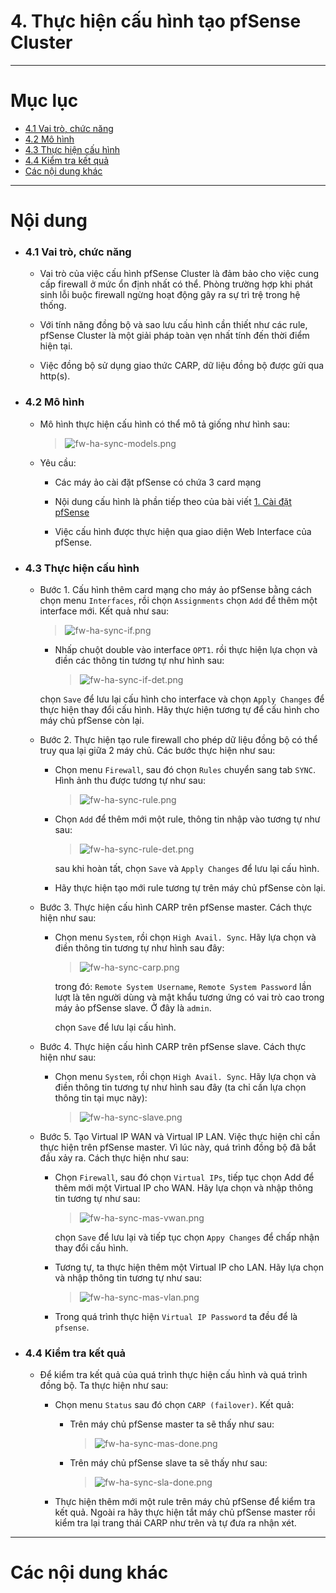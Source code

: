 # 4. Thực hiện cấu hình tạo pfSense Cluster

____

# Mục lục


- [4.1 Vai trò, chức năng](#about)
- [4.2 Mô hình](#models)
- [4.3 Thực hiện cấu hình](#config)
- [4.4 Kiểm tra kết quả](#checking)
- [Các nội dung khác](#content-others)

____

# <a name="content">Nội dung</a>

- ### <a name="about">4.1 Vai trò, chức năng</a>

    - Vai trò của việc cấu hình pfSense Cluster là đảm bảo cho việc cung cấp firewall ở mức ổn định nhất có thể. Phòng trường hợp khi phát sinh lỗi buộc firewall ngừng hoạt động gây ra sự trì trệ trong hệ thống.

    - Với tính năng đồng bộ và sao lưu cấu hình cần thiết như các rule, pfSense Cluster là một giải pháp toàn vẹn nhất tính đến thời điểm hiện tại.

    - Việc đồng bộ sử dụng giao thức CARP, dữ liệu đồng bộ được gửi qua http(s).

- ### <a name="models">4.2 Mô hình</a>

    - Mô hình thực hiện cấu hình có thể mô tả giống như hình sau:

        > ![fw-ha-sync-models.png](../images/fw-ha-sync-models.png)

    - Yêu cầu:

        + Các máy ảo cài đặt pfSense có chứa 3 card mạng

        + Nội dung cấu hình là phần tiếp theo của bài viết [1. Cài đặt pfSense](pfsense-about.md)

        + Việc cấu hình được thực hiện qua giao diện Web Interface của pfSense.

- ### <a name="config">4.3 Thực hiện cấu hình</a>

    - Bước 1. Cấu hình thêm card mạng cho máy ảo pfSense bằng cách chọn menu `Interfaces`, rồi chọn `Assignments` chọn `Add` để thêm một interface mới. Kết quả như sau:

        > ![fw-ha-sync-if.png](../images/fw-ha-sync-if.png)

        - Nhấp chuột double vào interface `OPT1`. rồi thực hiện lựa chọn và điền các thông tin tương tự như hình sau:

            > ![fw-ha-sync-if-det.png](../images/fw-ha-sync-if-det.png)

        chọn `Save` để lưu lại cấu hình cho interface và chọn `Apply Changes` để thực hiện thay đổi cấu hình. Hãy thực hiện tương tự để cấu hình cho máy chủ pfSense còn lại.

    - Bước 2. Thực hiện tạo rule firewall cho phép dữ liệu đồng bộ có thể truy qua lại giữa 2 máy chủ. Các bước thực hiện như sau:

        - Chọn menu `Firewall`, sau đó chọn `Rules` chuyển sang tab `SYNC`. Hình ảnh thu được tương tự như sau:

            > ![fw-ha-sync-rule.png](../images/fw-ha-sync-rule.png)

        - Chọn `Add` để thêm mới một rule, thông tin nhập vào tương tự như sau:

            > ![fw-ha-sync-rule-det.png](../images/fw-ha-sync-rule-det.png)

            sau khi hoàn tất, chọn `Save` và `Apply Changes` để lưu lại cấu hình.

        - Hãy thực hiện tạo mới rule tương tự trên máy chủ pfSense còn lại.

    - Bước 3. Thực hiện cấu hình CARP trên pfSense master. Cách thực hiện như sau:

        - Chọn menu `System`, rồi chọn `High Avail. Sync`. Hãy lựa chọn và điền thông tin tương tự như hình sau đây:

            > ![fw-ha-sync-carp.png](../images/fw-ha-sync-carp.png)

            trong đó: `Remote System Username`, `Remote System Password` lần lượt là tên người dùng và mật khẩu tương ứng có vai trò cao trong máy ảo pfSense slave. Ở đây là `admin`.

            chọn `Save` để lưu lại cấu hình.

    - Bước 4. Thực hiện cấu hình CARP trên pfSense slave. Cách thực hiện như sau:

        - Chọn menu `System`, rồi chọn `High Avail. Sync`. Hãy lựa chọn và điền thông tin tương tự như hình sau đây (ta chỉ cần lựa chọn thông tin tại mục này):

            > ![fw-ha-sync-slave.png](../images/fw-ha-sync-slave.png)

    - Bước 5. Tạo Virtual IP WAN và Virtual IP LAN. Việc thực hiện chỉ cần thực hiện trên pfSense master. Vì lúc này, quá trình đồng bộ đã bắt đầu xảy ra. Cách thực hiện như sau:

        + Chọn `Firewall`, sau đó chọn `Virtual IPs`, tiếp tục chọn Add để thêm mới một Virtual IP cho WAN. Hãy lựa chọn và nhập thông tin tương tự như sau:

            > ![fw-ha-sync-mas-vwan.png](../images/fw-ha-sync-mas-vwan.png)

            chọn `Save` để lưu lại và tiếp tục chọn `Appy Changes` để chấp nhận thay đổi cấu hình.

        + Tương tự, ta thực hiện thêm một Virtual IP cho LAN. Hãy lựa chọn và nhập thông tin tương tự như sau:

            > ![fw-ha-sync-mas-vlan.png](../images/fw-ha-sync-mas-vlan.png)

        + Trong quá trình thực hiện `Virtual IP Password` ta đều để là `pfsense`.


- ### <a name="checking">4.4 Kiểm tra kết quả</a>

    - Để kiểm tra kết quả của quá trình thực hiện cấu hình và quá trình đồng bộ. Ta thực hiện như sau:

        + Chọn menu `Status` sau đó chọn `CARP (failover)`. Kết quả:

            - Trên máy chủ pfSense master ta sẽ thấy như sau:

                > ![fw-ha-sync-mas-done.png](../images/fw-ha-sync-mas-done.png)

            - Trên máy chủ pfSense slave ta sẽ thấy như sau:

                > ![fw-ha-sync-sla-done.png](../images/fw-ha-sync-sla-done.png)

        + Thực hiện thêm mới một rule trên máy chủ pfSense để kiểm tra kết quả. Ngoài ra hãy thực hiện tắt máy chủ pfSense master rồi kiểm tra lại trang thái CARP như trên và tự đưa ra nhận xét.


____

# <a name="content-others">Các nội dung khác</a>

